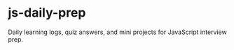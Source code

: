 # js-daily-prep
Daily learning logs, quiz answers, and mini projects for JavaScript interview prep.
